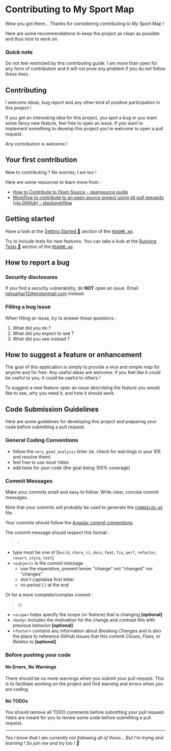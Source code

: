 
# Contributing to My Sport Map

Wow you got there... Thanks for considering contributing to My Sport Map !

Here are some recommendations to keep the project as clean as possible and thus
nice to work on.

### Quick note

Do not feel restricted by this contributing guide. I am more than open for any
form of contribution and it will not pose any problem if you do not follow
these lines.

## Contributing

I welcome ideas, bug report and any other kind of positive participation in
this project !

If you get an interesting idea for this project, you spot a bug or you want
some fancy new feature, feel free to open an issue. If you want to implement
something to develop this project you're welcome to open a pull request.

Any contribution is welcome !

## Your first contribution

New to contributing ? No worries, I am too !

Here are some resources to learn more from :
- [How to Contribute to Open Source -
  opensource.guide](https://opensource.guide/how-to-contribute/)
- [Workflow to contribute to an open source project using git pull requests
  (via GitHub) -
  stackoverflow](https://stackoverflow.com/questions/20956154/whats-the-workflow-to-contribute-to-an-open-source-project-using-git-pull-reque)

## Getting started

Have a look at the [Getting Started 🚀](./README.md#getting-started-🚀) section of the [`README.md`](./README.md).

Try to include tests for new features. You can take a look at the [Running
Tests 🧪](./README.md#running-tests-🧪) section of the
[`README.md`](./README.md).

## How to report a bug

### Security disclosures

If you find a security vulnerability, do **NOT** open an issue. Email
nenuphar12@protonmail.com instead.

### Filling a bug issue

When filling an issue, try to answer these questions :

1. What did you do ?
2. What did you expect to see ?
3. What did you see instead ?

## How to suggest a feature or enhancement

The goal of this application is simply to provide a nice and simple map for
anyone and for free. Any useful ideas are welcome: if you feel like it could be
useful to you, it could be useful to others !

To suggest a new feature open an issue describing the feature you would like
to see, why you need it, and how it should work.

## Code Submission Guidelines

Here are some guidelines for developing this project and preparing your code
before submitting a pull request.

### General Coding Conventions

- follow the `very_good_analysis` linter (ie. check for warnings in your IDE
  and resolve them)
- feel free to use *local* `TODO`s
- add tests for your code (the goal being *100%* coverage)

### Commit Messages

Make your commits small and easy to follow. Write clear, concise commit
messages.

Note that your commits will probably be used to generate the
[`CHANGELOG.md`](./CHANGELOG.md) file.

Your commits should follow the [Angular commit
conventions](https://github.com/angular/material/blob/master/.github/CONTRIBUTING.md#-git-commit-guidelines).

The commit message should respect this format :
> <type>: <subject>

- type must be one of [`build`, `chore`, `ci`, `docs`, `feat`, `fix`, `perf`,
  `refactor`, `revert`, `style`, `test`]
- `<subject>` is the commit message
  - use the imperative, present tense: "change" not "changed" nor "changes"
  - don't capitalize first letter
  - no period (.) at the end

Or for a more complete/complex commit :
> <type>(<scope>): <subject>
> <BLANK LINE>
> <body>
> <BLANK LINE>
> <footer>

- `<scope>` helps specify the scope (or feature) that is changing
  **[optional]**
- `<body>` includes the motivation for the change and contrast this with
  previous behavior **[optional]**
- `<footer>` contains any information about *Breaking Changes* and is also the
  place to reference GitHub issues that this commit *Closes*, *Fixes*, or
  *Relates* to **[optional]**

### Before pushing your code

#### No Errors, No Warnings

There should be no more warnings when you submit your pull request. This is to
facilitate working on the project and find warning and errors when *you* are
coding.

#### No TODOs

You should remove all TODO comments before submitting your pull request.
`TODO`s are meant for you to review some code before submitting a pull request.

---

*Yes I know that I am currently not following all of these... But I'm trying
and learning ! So join me and try too ! 🍻*
